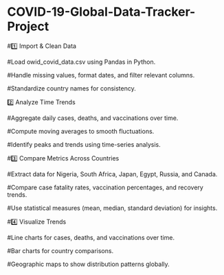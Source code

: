 # COVID-19-Global-Data-Tracker-Project

#1️⃣ Import & Clean Data

#Load owid_covid_data.csv using Pandas in Python.

#Handle missing values, format dates, and filter relevant columns.

#Standardize country names for consistency.

2️⃣ Analyze Time Trends

#Aggregate daily cases, deaths, and vaccinations over time.

#Compute moving averages to smooth fluctuations.

#Identify peaks and trends using time-series analysis.

#3️⃣ Compare Metrics Across Countries

#Extract data for Nigeria, South Africa, Japan, Egypt, Russia, and Canada.

#Compare case fatality rates, vaccination percentages, and recovery trends.

#Use statistical measures (mean, median, standard deviation) for insights.

#4️⃣ Visualize Trends

#Line charts for cases, deaths, and vaccinations over time.

#Bar charts for country comparisons.

#Geographic maps to show distribution patterns globally.

